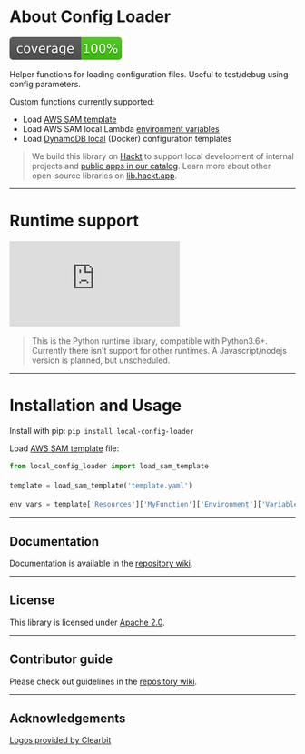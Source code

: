 # About Config Loader

![Test Coverage](https://github.com/hacktlib/py-config-loader/raw/master/coverage.svg)

Helper functions for loading configuration files. Useful to test/debug using config parameters.

Custom functions currently supported:

- Load [AWS SAM template](https://docs.aws.amazon.com/serverless-application-model/latest/developerguide/sam-specification-template-anatomy.html)
- Load AWS SAM local Lambda [environment variables](https://docs.aws.amazon.com/serverless-application-model/latest/developerguide/serverless-sam-cli-using-invoke.html#serverless-sam-cli-using-invoke-environment-file)
- Load [DynamoDB local](https://docs.aws.amazon.com/amazondynamodb/latest/developerguide/DynamoDBLocal.html) (Docker) configuration templates

> We build this library on [Hackt](https://hackt.app) to support local development of internal projects and [public apps in our catalog](https://hackt.app/catalog). Learn more about other open-source libraries on [lib.hackt.app](https://lib.hackt.app/).

---

# Runtime support

![Python Logo](https://logo.clearbit.com/python.org?size=120)

> This is the Python runtime library, compatible with Python3.6+. Currently there isn't support for other runtimes. A Javascript/nodejs version is planned, but unscheduled.

---

# Installation and Usage

Install with pip: `pip install local-config-loader`

Load [AWS SAM template](https://docs.aws.amazon.com/serverless-application-model/latest/developerguide/sam-specification-template-anatomy.html) file:

```python
from local_config_loader import load_sam_template

template = load_sam_template('template.yaml')

env_vars = template['Resources']['MyFunction']['Environment']['Variables']
```

---

## Documentation

Documentation is available in the [repository wiki](https://github.com/hacktlib/py-config-loader/wiki).

---

## License

This library is licensed under [Apache 2.0](https://raw.githubusercontent.com/hacktlib/py-config-loader/main/LICENSE).

---

## Contributor guide

Please check out guidelines in the [repository wiki](https://github.com/hacktlib/py-config-loader/wiki).

---

## Acknowledgements

<a href="https://clearbit.com">Logos provided by Clearbit</a>
